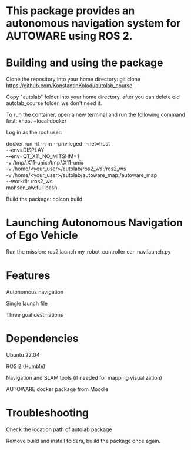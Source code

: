 # This package provides an autonomous navigation system for AUTOWARE using ROS 2.
# Building and using the package

Clone the repository into your home directory: git clone https://github.com/KonstantinKolodi/autolab_course

Copy "autolab" folder into your home directory. after you can delete old autolab_course folder, we don't need it.

To run the container, open a new terminal and run the following command first: xhost +local:docker

Log in as the root user:

docker run -it --rm --privileged --net=host \
  --env=DISPLAY \
  --env=QT_X11_NO_MITSHM=1 \
  -v /tmp/.X11-unix:/tmp/.X11-unix \
  -v /home/<your_user>/autolab/ros2_ws:/ros2_ws \
  -v /home/<your_user>/autolab/autoware_map:/autoware_map \
  --workdir /ros2_ws \
  mohsen_aw:full bash

Build the package: colcon build

# Launching Autonomous Navigation of Ego Vehicle

Run the mission: ros2 launch my_robot_controller car_nav.launch.py

# Features

Autonomous navigation

Single launch file

Three goal destinations

# Dependencies

Ubuntu 22.04

ROS 2 (Humble)

Navigation and SLAM tools (if needed for mapping visualization)

AUTOWARE docker package from Moodle

# Troubleshooting

Check the location path of autolab package

Remove build and install folders, buiild the package once again.
